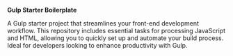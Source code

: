 **Gulp Starter Boilerplate**

A Gulp starter project that streamlines your front-end development workflow. This repository includes essential tasks for processing JavaScript and HTML, allowing you to quickly set up and automate your build process. Ideal for developers looking to enhance productivity with Gulp.
